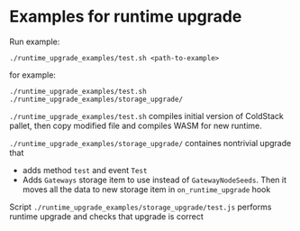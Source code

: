 # Examples for runtime upgrade

Run example:

```
./runtime_upgrade_examples/test.sh <path-to-example>
```

for example:

```
./runtime_upgrade_examples/test.sh ./runtime_upgrade_examples/storage_upgrade/
```

`./runtime_upgrade_examples/test.sh` compiles initial version of ColdStack
pallet, then copy modified file and compiles WASM for new runtime.

`./runtime_upgrade_examples/storage_upgrade/` containes nontrivial upgrade that 
- adds method `test` and event `Test`
- Adds `Gateways` storage item to use instead of `GatewayNodeSeeds`. Then it
  moves all the data to new storage item in `on_runtime_upgrade` hook
 
Script `./runtime_upgrade_examples/storage_upgrade/test.js` performs runtime
upgrade and checks that upgrade is correct
